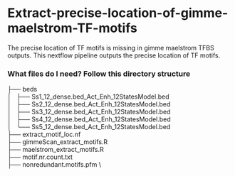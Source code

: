 # Extract-precise-location-of-gimme-maelstrom-TF-motifs
The precise location of TF motifs is missing in gimme maelstrom TFBS outputs. This nextflow pipeline outputs the precise location of TF motifs.


### What files do I need? Follow this directory structure

├── beds \
│   ├── Ss1_12_dense.bed_Act_Enh_12StatesModel.bed \
│   ├── Ss2_12_dense.bed_Act_Enh_12StatesModel.bed \
│   ├── Ss3_12_dense.bed_Act_Enh_12StatesModel.bed \
│   ├── Ss4_12_dense.bed_Act_Enh_12StatesModel.bed \
│   └── Ss5_12_dense.bed_Act_Enh_12StatesModel.bed \
├── extract_motif_loc.nf \
├── gimmeScan_extract_motifs.R \
├── maelstrom_extract_motifs.R \
├── motif.nr.count.txt \
├── nonredundant.motifs.pfm \
